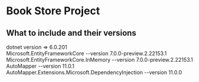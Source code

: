 # Book Store Project

## What to include and their versions
dotnet version => 6.0.201  
Microsoft.EntityFrameworkCore --version 7.0.0-preview.2.22153.1  
Microsoft.EntityFrameworkCore.InMemory --version 7.0.0-preview.2.22153.1  
AutoMapper --version 11.0.1  
AutoMapper.Extensions.Microsoft.DependencyInjection --version 11.0.0  
